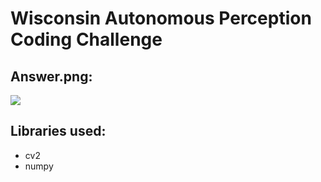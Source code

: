 # Wisconsin Autonomous Perception Coding Challenge


## Answer.png:
![](https://github.com/AdiistheGoat/wisconusautonomous/blob/main/challengeActivity/answer.png)


## Libraries used:
- cv2
- numpy




